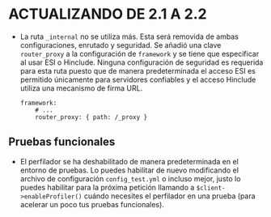 ACTUALIZANDO DE 2.1 A 2.2
=========================

 * La ruta ``_internal`` no se utiliza más. Esta será removida de ambas configuraciones, enrutado y seguridad. Se añadió una clave ``router_proxy`` a la configuración de ``framework`` y se tiene que especificar al usar ESI o Hinclude. Ninguna configuración de seguridad es requerida para esta ruta puesto que de manera predeterminada el acceso ESI es permitido únicamente para servidores confiables y el acceso Hinclude utiliza una mecanismo de firma URL.

   ```
   framework:
       # ...
       router_proxy: { path: /_proxy }
   ```

Pruebas funcionales
-------------------

 * El perfilador se ha deshabilitado de manera predeterminada en el entorno de pruebas. Lo puedes habilitar de nuevo modificando el archivo de configuración ``config_test.yml`` o incluso mejor, justo lo puedes habilitar para la próxima petición llamando a ``$client->enableProfiler()`` cuándo necesites el perfilador en una prueba (para acelerar un poco tus pruebas funcionales).
